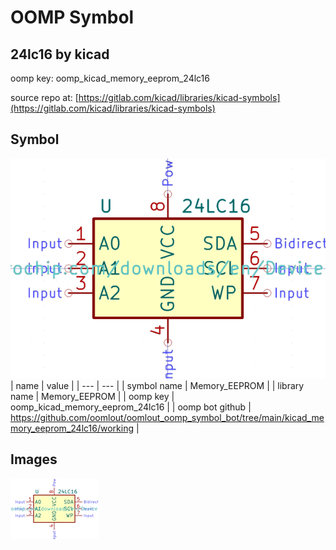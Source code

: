 # OOMP Symbol  
## 24lc16  by kicad  
  
oomp key: oomp_kicad_memory_eeprom_24lc16  
  
source repo at: [https://gitlab.com/kicad/libraries/kicad-symbols](https://gitlab.com/kicad/libraries/kicad-symbols)  
## Symbol  
  
[![working.png](working_600.png)](working.png)  
| name | value | 
| --- | --- | 
| symbol name | Memory_EEPROM | 
| library name | Memory_EEPROM | 
| oomp key | oomp_kicad_memory_eeprom_24lc16 | 
| oomp bot github | https://github.com/oomlout/oomlout_oomp_symbol_bot/tree/main/kicad_memory_eeprom_24lc16/working | 
## Images  
  
[![working.png](working_140.png)](working.png)  
